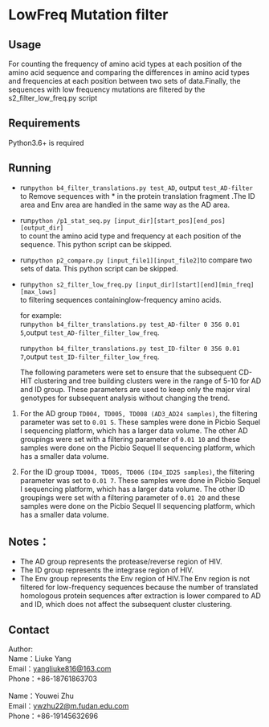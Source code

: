 # LowFreq Mutation filter

## Usage
For counting the frequency of amino acid types at each position of the amino acid sequence and comparing the
differences in amino acid types and frequencies at each position between two sets of data.Finally, the sequences with low frequency mutations are filtered by the s2_filter_low_freq.py script

## Requirements
Python3.6+ is required

## Running
+ run`python b4_filter_translations.py test_AD`, output `test_AD-filter`<br>to Remove sequences with * in the protein translation fragment .The ID area and Env area are handled in the same way as the AD area.

+ run`python /p1_stat_seq.py [input_dir][start_pos][end_pos][output_dir]`<br>to count the amino acid type and frequency at each position of the sequence.
  This python script can be skipped.
  
+ run`python p2_compare.py [input_file1][input_file2]`to compare two sets of data.
  This python script can be skipped.
  
+ run`python s2_filter_low_freq.py [input_dir][start][end][min_freq][max_lows]`<br>to filtering sequences containinglow-frequency amino acids.

  for example:<br>
  run`python b4_filter_translations.py test_AD-filter 0 356 0.01 5`,output
  `test_AD-filter_filter_low_freq`.
  
   run`python b4_filter_translations.py test_ID-filter 0 356 0.01 7`,output
  `test_ID-filter_filter_low_freq`.

  The following parameters were set to ensure that the subsequent CD-HIT clustering and tree building clusters were in the range of 5-10 for AD and ID group. These parameters are used to keep only the major viral genotypes for subsequent analysis without changing the trend.
  
 1. For the AD group `TD004, TD005, TD008 (AD3_AD24 samples)`, the filtering parameter was set to `0.01 5`. These samples were done in Picbio Sequel I sequencing platform, which has a larger data volume. The other AD groupings were set with a filtering parameter of `0.01 10` and these samples were done on the Picbio Sequel II sequencing platform, which has a smaller data volume.
 
 2. For the ID group `TD004, TD005, TD006 (ID4_ID25 samples)`, the filtering parameter was set to `0.01 7`. These samples were done in Picbio Sequel I sequencing platform, which has a larger data volume. The other ID groupings were set with a filtering parameter of `0.01 20` and these samples were done on the Picbio Sequel II sequencing platform, which has a smaller data volume.

## Notes：
  + The AD group represents the protease/reverse region of HIV.
  + The ID group represents the integrase region of HIV.
  + The Env group represents the Env region of HIV.The Env region is not filtered for low-frequency sequences because the number of translated homologous protein sequences after extraction is lower compared to AD and ID, which does not affect the subsequent cluster clustering.
  
## Contact
Author:<br>
Name：Liuke Yang<br>
Email：yangliuke816@163.com<br>
Phone：+86-18761863703

Name：Youwei Zhu<br>
Email：ywzhu22@m.fudan.edu.com<br>
Phone：+86-19145632696

